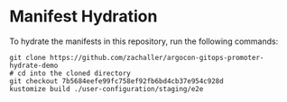 # Manifest Hydration

To hydrate the manifests in this repository, run the following commands:

```shell
git clone https://github.com/zachaller/argocon-gitops-promoter-hydrate-demo
# cd into the cloned directory
git checkout 7b5684eefe99fc758ef92fb6bd4cb37e954c928d
kustomize build ./user-configuration/staging/e2e
```
